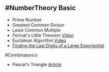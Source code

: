 #NumberTheory
Basic
------
+ Prime Number  
+ Greatest Common Divisor  
+ Least Common Multiple  
+ Fermat's Little Theorem
  [Video](https://www.youtube.com/watch?v=w0ZQvZLx2KA)  
+ Euclidean Algorithm
  [Video](https://www.youtube.com/watch?v=fwuj4yzoX1o)  
+ [Finding the Last Digits of a Large Exponential](http://mathforum.org/library/drmath/view/66970.html)  

#Combinatorics
+ Pascal's Triangle
  [Article](http://hanoiparis.com/construct.php?page=paysagetxt&idfam=25&idpays=1421)  
